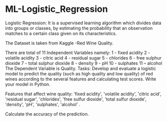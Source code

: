 # ML-Logistic_Regression
Logistic Regression:
It is a supervised learning algorithm which divides data into groups or classes, by estimating the probability that an observation matches to a certain class given on its characteristics.

The Dataset is taken from Kaggle -Red Wine Quality.

There are total of 11 Independent Variables namely:
1 - fixed acidity
2 - volatile acidity
3 - citric acid
4 - residual sugar
5 - chlorides
6 - free sulphur dioxide
7 - total sulphur dioxide
8 - density
9 - pH
10 - sulphates
11 – alcohol
The Dependent Variable is Quality.
Tasks: 
Develop and evaluate a logistic model to predict the quality (such as high quality and low quality) of red wines according to the several features and calculating test scores. Write your model in Python.

Features that affect wine quality: 'fixed acidity', 'volatile acidity', 'citric acid', 'residual sugar', 'chlorides', 'free sulfur dioxide', 'total sulfur dioxide', 'density', 'pH', 'sulphates', 'alcohol' .

Calculate the accuracy of the prediction. 




